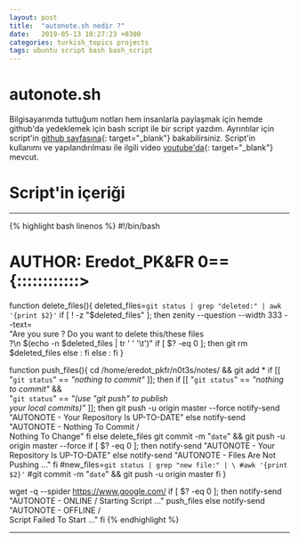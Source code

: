 ```yaml
---
layout: post
title:  "autonote.sh nedir ?"
date:   2019-05-13 10:27:23 +0300
categories: turkish_topics projects
tags: ubuntu script bash bash_script
---
```

# autonote.sh
Bilgisayarımda tuttuğum notları hem insanlarla paylaşmak için hemde github'da yedeklemek için bash script ile bir script yazdım. Ayrıntılar için script'in [github sayfasına](https://github.com/eredotpkfr/autonote.sh){: target="_blank"} bakabilirsiniz. Script'in kullanımı ve yapılandırılması ile ilgili video [youtube'da](https://www.youtube.com/watch?v=3x0NBIHnO4s){: target="_blank"} mevcut.
<br/>
# Script'in içeriği
<hr/>

{% highlight bash linenos %}
#!/bin/bash

# AUTHOR: Eredot_PK&FR       0=={::::::::::::>

function delete_files(){
    deleted_files=`git status | grep "deleted:" | awk '{print $2}'`
    if [ ! -z "$deleted_files" ]; then
        zenity --question --width 333 --text=\
	"Are you sure ? Do you want to delete this/these files\
	 ?\n $(echo -n $deleted_files | tr ' ' '\t')"
        if [ $? -eq 0 ]; then
            git rm $deleted_files
        else :
	fi
    else :
    fi }

function push_files(){
    cd /home/eredot_pkfr/n0t3s/notes/ && git add *
    if [[ "`git status`" == *"nothing to commit"* ]]; then
        if [[ "`git status`" == *"nothing to commit"* && \
	"`git status`" == *"(use \"git push\" to publish \
	your local commits)"* ]]; then
	    git push -u origin master --force
            notify-send "AUTONOTE - Your Repository Is UP-TO-DATE"
	else
	    notify-send "AUTONOTE - Nothing To Commit      /\
		      Nothing To Change"
        fi
    else
        delete_files
	git commit -m "`date`" && git push -u origin master --force
	if [ $? -eq 0 ]; then
	    notify-send "AUTONOTE - Your Repository Is UP-TO-DATE"
	else
	    notify-send "AUTONOTE - Files Are Not Pushing ..."
	fi
        #new_files=`git status | grep "new file:" | \
		#awk '{print $2}'`
        #git commit -m "`date`" && git push -u origin master
    fi }

wget -q --spider https://www.google.com/
if [ $? -eq 0 ]; then
    notify-send "AUTONOTE - ONLINE      /      Starting Script ..."
    push_files
else
        notify-send "AUTONOTE - OFFLINE      /      \
	Script Failed To Start ..."
fi
{% endhighlight %}

<hr/>
